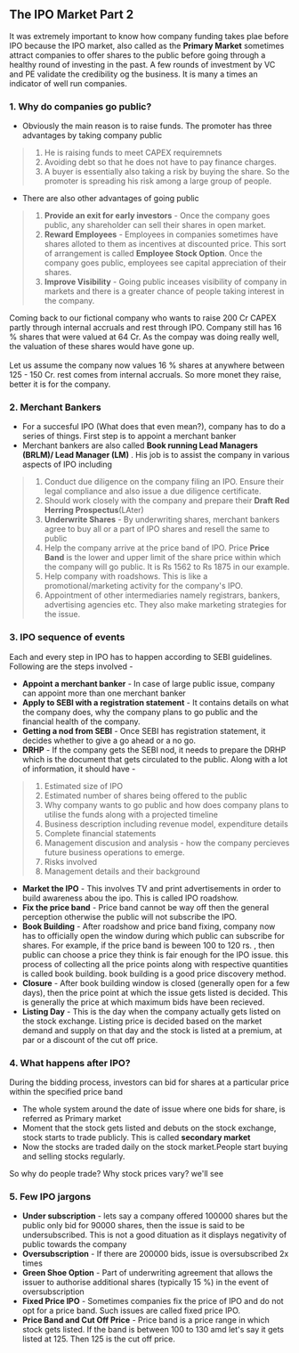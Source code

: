 ## The IPO Market Part 2

It was extremely important to know how company funding takes plae before IPO because the IPO market, also called as the **Primary Market** sometimes attract companies to offer shares to the public before going through a healthy round of investing in the past. A few rounds of investment by VC and PE validate the credibility og the business. It is many a times an indicator of well run companies.

### 1. Why do companies go public?

* Obviously the main reason is to raise funds. The promoter has three advantages by taking company public
> 1. He is raising funds to meet CAPEX requiremnets
> 2. Avoiding debt so that he does not have to pay finance charges.
> 3. A buyer is essentially also taking a risk by buying the share. So the promoter is spreading his risk among a large group of people.

* There are also other advantages of going public
> 1. **Provide an exit for early investors** - Once the company goes public, any shareholder can sell their shares in open market.
> 2. **Reward Employees** - Employees in companies sometimes have shares alloted to them as incentives at discounted price. This sort of arrangement is called **Employee Stock Option**. Once the company goes public, employees see capital appreciation of their shares.
> 3. **Improve Visibility** - Going public inceases visibility of company in markets and there is a greater chance of people taking interest in the company.

Coming back to our fictional company who wants to raise 200 Cr CAPEX partly through internal accruals and rest through IPO. Company still has 16 % shares that were valued at 64 Cr. As the compay was doing really well, the valuation of these shares would have gone up.
<br>
<br>
Let us assume the company now values 16 % shares at anywhere between 125 - 150 Cr. rest comes from internal accruals. So more monet they raise, better it is for the company.

### 2. Merchant Bankers

* For a succesful IPO (What does that even mean?), company has to do a series of things. First step is to appoint a merchant banker
* Merchant bankers are also called **Book running Lead Managers (BRLM)/ Lead Manager (LM)** . His job is to assist the company in various aspects of IPO including
> 1. Conduct due diligence on the company filing an IPO. Ensure their legal compliance and also issue a due diligence certificate.
> 2. Should work closely with the company and prepare their **Draft Red Herring Prospectus**(LAter)
> 3. **Underwrite Shares** - By underwriting shares, merchant bankers agree to buy all or a part of IPO shares and resell the same to public
> 4. Help the company arrive at the price band of IPO. Price **Price Band** is the lower and upper limit of the share price within which the company will go public. It is Rs 1562 to Rs 1875 in our example.
> 5. Help company with roadshows. This is like a promotional/marketing activity for the company's IPO.
> 6. Appointment of other intermediaries namely registrars, bankers, advertising agencies etc. They also make marketing strategies for the issue.

### 3. IPO sequence of events

Each and every step in IPO has to happen according to SEBI guidelines. Following are the steps involved - 

* **Appoint a merchant banker** - In case of large public issue, company can appoint more than one merchant banker
* **Apply to SEBI with a registration statement** - It contains details on what the company does, why the company plans to go public and the financial health of the company.
* **Getting a nod from SEBI** - Once SEBI has registration statement, it decides whether to give a go ahead or a no go.
* **DRHP** - If the company gets the SEBI nod, it needs to prepare the DRHP which is the document that gets circulated to the public. Along with a lot of information, it should have - 
> 1. Estimated size of IPO
> 2. Estimated number of shares being offered to the public
> 3. Why company wants to go public and how does company plans to utilise the funds along with a projected timeline
> 4. Business description including revenue model, expenditure details
> 5. Complete financial statements
> 6. Management discusion and analysis - how the company percieves future business operations to emerge.
> 7. Risks involved
> 8. Management details and their background

* **Market the IPO** - This involves TV and print advertisements in order to build awareness abou the ipo. This is called IPO roadshow.
* **Fix the price band** - Price band cannot be way off then the general perception otherwise the public will not subscribe the IPO.
* **Book Building** - After roadshow and price band fixing, company now has to officially open the window during which public can subscribe for shares. For example, if the price band is beween 100 to 120 rs. , then public can choose a price they think is fair enough for the IPO issue. this process of collecting all the price points along with respective quantities is called book building. book building is a good price discovery method.
* **Closure** - After book building window is closed (generally open for a few days), then the price point at which the issue gets listed is decided. This is generally the price at which maximum bids have been recieved.
* **Listing Day** -  This is the day when the company actually gets listed on the stock exchange. Listing price is decided based on the market demand and supply on that day and the stock is listed at a premium, at par or a discount of the cut off price.

### 4. What happens after IPO?

During the bidding process, investors can bid for shares at a particular price within the specified price band

* The whole system around the date of issue where one bids for share, is referred as Primary market
* Moment that the stock gets listed and debuts on the stock exchange, stock starts to trade publicly. This is called **secondary market**
* Now the stocks are traded daily on the stock market.People start buying and selling stocks regularly.

So why do people trade? Why stock prices vary? we'll see

### 5. Few IPO jargons

* **Under subscription** - lets say a company offered 100000 shares but the public only bid for 90000 shares, then the issue is said to be undersubscribed. This is not a good dituation as it displays negativity of public towards the company
* **Oversubscription** - If there are 200000 bids, issue is oversubscribed 2x times
* **Green Shoe Option** - Part of underwriting agreement that allows the issuer to authorise additional shares (typically 15 %) in the event of oversubscription
* **Fixed Price IPO** - Sometimes companies fix the price of IPO and do not opt for a price band. Such issues are called fixed price IPO.
* **Price Band and Cut Off Price** - Price band is a price range in which stock gets listed. If the band is between 100 to 130 amd let's say it gets listed at 125. Then 125 is the cut off price.
































